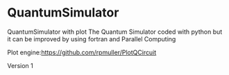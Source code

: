 # QuantumSimulator
QuantumSimulator with plot
The Quantum Simulator coded with python but it can be improved by using fortran and Parallel Computing

Plot engine:https://github.com/rpmuller/PlotQCircuit

Version 1
